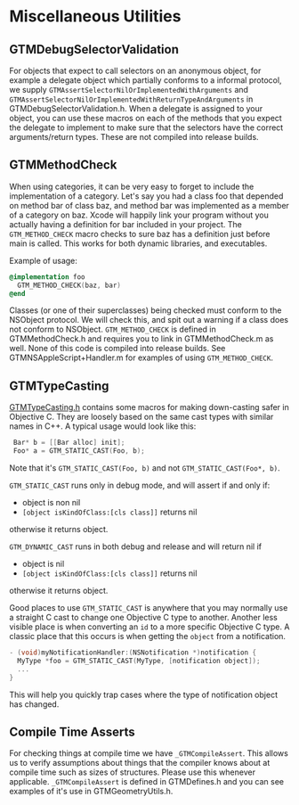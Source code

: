 # Miscellaneous Utilities

## GTMDebugSelectorValidation

For objects that expect to call selectors on an anonymous object, for example a
delegate object which partially conforms to a informal protocol, we supply
`GTMAssertSelectorNilOrImplementedWithArguments` and
`GTMAssertSelectorNilOrImplementedWithReturnTypeAndArguments` in
GTMDebugSelectorValidation.h. When a delegate is assigned to your object, you
can use these macros on each of the methods that you expect the delegate to
implement to make sure that the selectors have the correct arguments/return
types. These are not compiled into release builds.

## GTMMethodCheck

When using categories, it can be very easy to forget to include the
implementation of a category. Let's say you had a class foo that depended on
method bar of class baz, and method bar was implemented as a member of a
category on baz. Xcode will happily link your program without you actually
having a definition for bar included in your project. The `GTM_METHOD_CHECK`
macro checks to sure baz has a definition just before main is called. This works
for both dynamic libraries, and executables.

Example of usage:

```Objective-C
@implementation foo
  GTM_METHOD_CHECK(baz, bar)
@end
```

Classes (or one of their superclasses) being checked must conform to the
NSObject protocol. We will check this, and spit out a warning if a class does
not conform to NSObject. `GTM_METHOD_CHECK` is defined in GTMMethodCheck.h and
requires you to link in GTMMethodCheck.m as well. None of this code is compiled
into release builds. See GTMNSAppleScript+Handler.m for examples of using
`GTM_METHOD_CHECK`.

## GTMTypeCasting

[GTMTypeCasting.h](https://github.com/google/google-toolbox-for-mac/blob/main/DebugUtils/GTMTypeCasting.h)
contains some macros for making down-casting safer in Objective C. They are
loosely based on the same cast types with similar names in C++. A typical usage
would look like this:

```Objective-C
 Bar* b = [[Bar alloc] init];
 Foo* a = GTM_STATIC_CAST(Foo, b);
```

Note that it's `GTM_STATIC_CAST(Foo, b)` and not `GTM_STATIC_CAST(Foo*, b)`.

`GTM_STATIC_CAST` runs only in debug mode, and will assert if and only if:
  * object is non nil
  * `[object isKindOfClass:[cls class]]` returns nil

otherwise it returns object.

`GTM_DYNAMIC_CAST` runs in both debug and release and will return nil if
  * object is nil
  * `[object isKindOfClass:[cls class]]` returns nil

otherwise it returns object.

Good places to use `GTM_STATIC_CAST` is anywhere that you may normally use a
straight C cast to change one Objective C type to another. Another less visible
place is when converting an `id` to a more specific Objective C type. A classic
place that this occurs is when getting the `object` from a notification.

```Objective-C
- (void)myNotificationHandler:(NSNotification *)notification {
  MyType *foo = GTM_STATIC_CAST(MyType, [notification object]);
  ...
}
```

This will help you quickly trap cases where the type of notification object has
changed.

## Compile Time Asserts

For checking things at compile time we have `_GTMCompileAssert`. This allows us
to verify assumptions about things that the compiler knows about at compile time
such as sizes of structures. Please use this whenever applicable.
`_GTMCompileAssert` is defined in GTMDefines.h and you can see examples of it's
use in GTMGeometryUtils.h.
